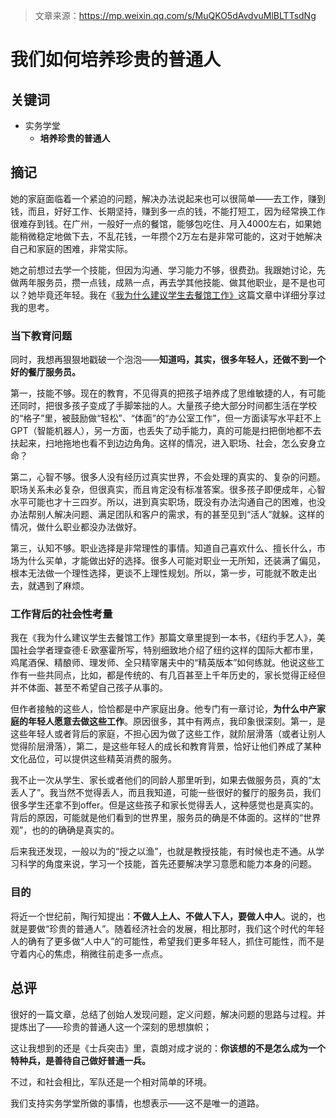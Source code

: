 > 文章来源：https://mp.weixin.qq.com/s/MuQKO5dAvdvuMlBLTTsdNg

# 我们如何培养珍贵的普通人

## 关键词

- 实务学堂
  - **培养珍贵的普通人**



## 摘记

她的家庭面临着一个紧迫的问题，解决办法说起来也可以很简单——去工作，赚到钱，而且，好好工作、长期坚持，赚到多一点的钱，不能打短工，因为经常换工作很难存到钱。在广州，一般好一点的餐馆，能够包吃住、月入4000左右，如果她能稍微稳定地做下去，不乱花钱，一年攒个2万左右是非常可能的，这对于她解决自己和家庭的困难，非常实际。

她之前想过去学一个技能，但因为沟通、学习能力不够，很费劲。我跟她讨论，先做两年服务员，攒一点钱，成熟一点，再去学其他技能、做其他职业，是不是也可以？她毕竟还年轻。我在《[我为什么建议学生去餐馆工作》](https://mp.weixin.qq.com/s?__biz=MzI4NzE5ODMwNw==&mid=2672158798&idx=1&sn=13c05e4fabf80ba5cb362fb2c325aeb0&scene=21#wechat_redirect)这篇文章中详细分享过我的思考。



### 当下教育问题

同时，我想再狠狠地戳破一个泡泡——**知道吗，其实，很多年轻人，还做不到一个好的餐厅服务员。**

第一，技能不够。现在的教育，不见得真的把孩子培养成了思维敏捷的人，有可能还同时，把很多孩子变成了手脚笨拙的人。大量孩子绝大部分时间都生活在学校的“格子”里，被鼓励做“轻松”、“体面”的“办公室工作”，但一方面读写水平赶不上GPT（智能机器人），另一方面，也丢失了动手能力，真的可能是扫把倒地都不去扶起来，扫地拖地也看不到边边角角。这样的情况，进入职场、社会，怎么安身立命？

第二，心智不够。很多人没有经历过真实世界，不会处理的真实的、复杂的问题。职场关系未必复杂，但很真实，而且肯定没有标准答案。很多孩子即便成年，心智水平可能也才十三四岁。所以，进到真实职场，既没有办法沟通自己的困难，也没办法帮别人解决问题、满足团队和客户的需求，有的甚至见到“活人”就躲。这样的情况，做什么职业都没办法做好。

第三，认知不够。职业选择是非常理性的事情。知道自己喜欢什么、擅长什么，市场为什么买单，才能做出好的选择。很多人可能对职业一无所知，还装满了偏见，根本无法做一个理性选择，更谈不上理性规划。所以，第一步，可能就不敢走出去，就遇到了麻烦。



### 工作背后的社会性考量

我在《我为什么建议学生去餐馆工作》那篇文章里提到一本书，《纽约手艺人》，美国社会学者理查德·E·欧塞霍所写，特别细致地介绍了纽约这样的国际大都市里，鸡尾酒保、精酿师、理发师、全只精宰屠夫中的“精英版本”如何练就。他说这些工作有一些共同点，比如，都是传统的、有几百甚至上千年历史的，家长觉得正经但并不体面、甚至不希望自己孩子从事的。

但作者接触的这些人，恰恰都是中产家庭出身。他专门有一章讨论，**为什么中产家庭的年轻人愿意去做这些工作**。原因很多，其中有两点，我印象很深刻。第一，是这些年轻人或者背后的家庭，不担心因为做了这些工作，就阶层滑落（或者让别人觉得阶层滑落），第二，是这些年轻人的成长和教育背景，恰好让他们养成了某种文化品位，可以提供这些精英消费的服务。

我不止一次从学生、家长或者他们的同龄人那里听到，如果去做服务员，真的“太丢人了”。我当然不觉得丢人，而且我知道，可能一些很好的餐厅的服务员，我们很多学生还拿不到offer。但是这些孩子和家长觉得丢人，这种感觉也是真实的。背后的原因，可能就是他们看到的世界里，服务员的确是不体面的。这样的“世界观”，也的的确确是真实的。



后来我还发现，一般以为的“授之以渔”，也就是教授技能，有时候也走不通。从学习科学的角度来说，学习一个技能，首先还要解决学习意愿和能力本身的问题。



### 目的

将近一个世纪前，陶行知提出：**不做人上人、不做人下人，要做人中人**。说的，也就是要做“珍贵的普通人”。随着经济社会的发展，相比那时，我们这个时代的年轻人的确有了更多做“人中人”的可能性，希望我们更多年轻人，抓住可能性，而不是守着内心的焦虑，稍微往前走多一点点。



## 总评

很好的一篇文章，总结了创始人发现问题，定义问题，解决问题的思路与过程。并提炼出了——珍贵的普通人这一个深刻的思想旗帜；

这让我想到的还是《士兵突击》里，袁朗对成才说的：**你该想的不是怎么成为一个特种兵，是善待自己做好普通一兵。**

不过，和社会相比，军队还是一个相对简单的环境。

我们支持实务学堂所做的事情，也想表示——这不是唯一的道路。